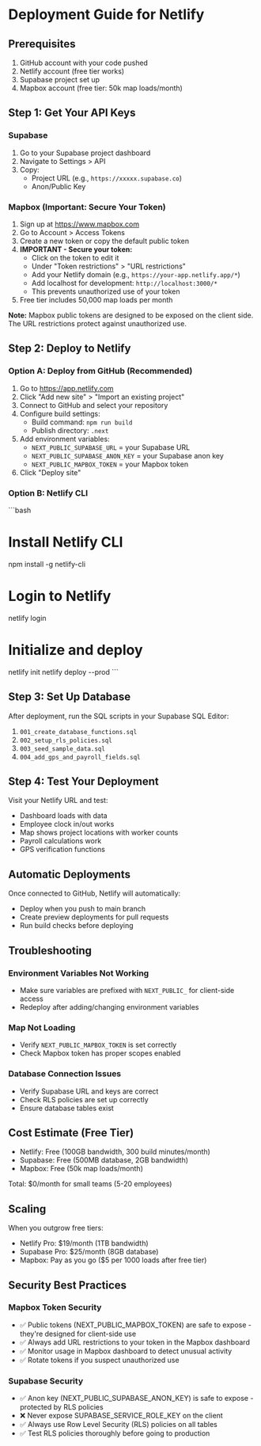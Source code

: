 # Deployment Guide for Netlify

## Prerequisites
1. GitHub account with your code pushed
2. Netlify account (free tier works)
3. Supabase project set up
4. Mapbox account (free tier: 50k map loads/month)

## Step 1: Get Your API Keys

### Supabase
1. Go to your Supabase project dashboard
2. Navigate to Settings > API
3. Copy:
   - Project URL (e.g., `https://xxxxx.supabase.co`)
   - Anon/Public Key

### Mapbox (Important: Secure Your Token)
1. Sign up at https://www.mapbox.com
2. Go to Account > Access Tokens
3. Create a new token or copy the default public token
4. **IMPORTANT - Secure your token:**
   - Click on the token to edit it
   - Under "Token restrictions" > "URL restrictions"
   - Add your Netlify domain (e.g., `https://your-app.netlify.app/*`)
   - Add localhost for development: `http://localhost:3000/*`
   - This prevents unauthorized use of your token
5. Free tier includes 50,000 map loads per month

**Note:** Mapbox public tokens are designed to be exposed on the client side. The URL restrictions protect against unauthorized use.

## Step 2: Deploy to Netlify

### Option A: Deploy from GitHub (Recommended)
1. Go to https://app.netlify.com
2. Click "Add new site" > "Import an existing project"
3. Connect to GitHub and select your repository
4. Configure build settings:
   - Build command: `npm run build`
   - Publish directory: `.next`
5. Add environment variables:
   - `NEXT_PUBLIC_SUPABASE_URL` = your Supabase URL
   - `NEXT_PUBLIC_SUPABASE_ANON_KEY` = your Supabase anon key
   - `NEXT_PUBLIC_MAPBOX_TOKEN` = your Mapbox token
6. Click "Deploy site"

### Option B: Netlify CLI
\`\`\`bash
# Install Netlify CLI
npm install -g netlify-cli

# Login to Netlify
netlify login

# Initialize and deploy
netlify init
netlify deploy --prod
\`\`\`

## Step 3: Set Up Database

After deployment, run the SQL scripts in your Supabase SQL Editor:
1. `001_create_database_functions.sql`
2. `002_setup_rls_policies.sql`
3. `003_seed_sample_data.sql`
4. `004_add_gps_and_payroll_fields.sql`

## Step 4: Test Your Deployment

Visit your Netlify URL and test:
- Dashboard loads with data
- Employee clock in/out works
- Map shows project locations with worker counts
- Payroll calculations work
- GPS verification functions

## Automatic Deployments

Once connected to GitHub, Netlify will automatically:
- Deploy when you push to main branch
- Create preview deployments for pull requests
- Run build checks before deploying

## Troubleshooting

### Environment Variables Not Working
- Make sure variables are prefixed with `NEXT_PUBLIC_` for client-side access
- Redeploy after adding/changing environment variables

### Map Not Loading
- Verify `NEXT_PUBLIC_MAPBOX_TOKEN` is set correctly
- Check Mapbox token has proper scopes enabled

### Database Connection Issues
- Verify Supabase URL and keys are correct
- Check RLS policies are set up correctly
- Ensure database tables exist

## Cost Estimate (Free Tier)
- Netlify: Free (100GB bandwidth, 300 build minutes/month)
- Supabase: Free (500MB database, 2GB bandwidth)
- Mapbox: Free (50k map loads/month)

Total: $0/month for small teams (5-20 employees)

## Scaling
When you outgrow free tiers:
- Netlify Pro: $19/month (1TB bandwidth)
- Supabase Pro: $25/month (8GB database)
- Mapbox: Pay as you go ($5 per 1000 loads after free tier)

## Security Best Practices

### Mapbox Token Security
- ✅ Public tokens (NEXT_PUBLIC_MAPBOX_TOKEN) are safe to expose - they're designed for client-side use
- ✅ Always add URL restrictions to your token in the Mapbox dashboard
- ✅ Monitor usage in Mapbox dashboard to detect unusual activity
- ✅ Rotate tokens if you suspect unauthorized use

### Supabase Security
- ✅ Anon key (NEXT_PUBLIC_SUPABASE_ANON_KEY) is safe to expose - protected by RLS policies
- ❌ Never expose SUPABASE_SERVICE_ROLE_KEY on the client
- ✅ Always use Row Level Security (RLS) policies on all tables
- ✅ Test RLS policies thoroughly before going to production
